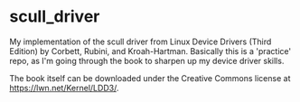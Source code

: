 # scull_driver

My implementation of the scull driver from Linux Device Drivers (Third Edition) by Corbett, Rubini, and Kroah-Hartman. Basically this is a 'practice' repo, as I'm going through the book to sharpen up my device driver skills.

The book itself can be downloaded under the Creative Commons license at https://lwn.net/Kernel/LDD3/.
